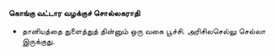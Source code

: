 **கொங்கு வட்டார வழக்குச் சொல்லகராதி**
- தானியத்தை துளைத்துத் தின்னும் ஒரு வகை பூச்சி. அரிசிலசெல்லு செல்லா இருக்குது.

